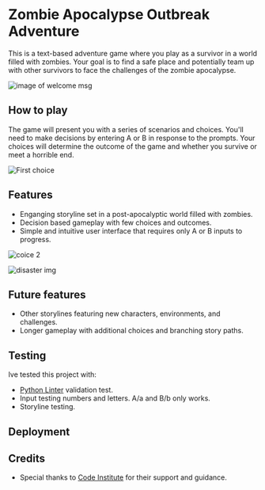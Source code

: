 # Zombie Apocalypse Outbreak Adventure
This is a text-based adventure game where you play as a survivor in a world filled with zombies. Your goal is to find a safe place and potentially team up with other survivors to face the challenges of the zombie apocalypse.

![image of welcome msg](Image_URL)

## How to play
The game will present you with a series of scenarios and choices. You'll need to make decisions by entering A or B in response to the prompts. Your choices will determine the outcome of the game and whether you survive or meet a horrible end.

![First choice](Image_URL)

## Features
- Enganging storyline set in a post-apocalyptic world filled with zombies.
- Decision based gameplay with few choices and outcomes.
- Simple and intuitive user interface that requires only A or B inputs to progress.

![coice 2](Image_URL)

![disaster img](Image_URL)


## Future features
- Other storylines featuring new characters, environments, and challenges.
- Longer gameplay with additional choices and branching story paths.

## Testing
Ive tested this project with:
- [Python Linter](https://pep8ci.herokuapp.com/) validation test.
- Input testing numbers and letters. A/a and B/b only works.
- Storyline testing.
## Deployment

## Credits
- Special thanks to [Code Institute](https://codeinstitute.net/) for their support and guidance.

